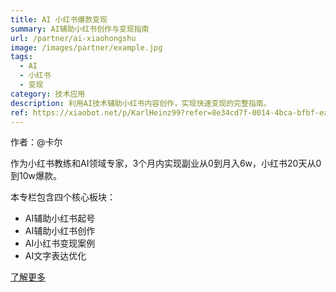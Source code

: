 ```yaml
---
title: AI 小红书爆款变现
summary: AI辅助小红书创作与变现指南
url: /partner/ai-xiaohongshu
image: /images/partner/example.jpg
tags:
  - AI
  - 小红书
  - 变现
category: 技术应用
description: 利用AI技术辅助小红书内容创作，实现快速变现的完整指南。
ref: https://xiaobot.net/p/KarlHeinz99?refer=8e34cd7f-0014-4bca-bfbf-ea155de7c005
---
```


作者：@卡尔

作为小红书教练和AI领域专家，3个月内实现副业从0到月入6w，小红书20天从0到10w爆款。

本专栏包含四个核心板块：
- AI辅助小红书起号
- AI辅助小红书创作
- AI小红书变现案例
- AI文字表达优化

[了解更多](https://xiaobot.net/p/KarlHeinz99?refer=8e34cd7f-0014-4bca-bfbf-ea155de7c005)
